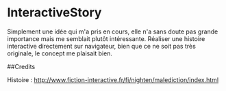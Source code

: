 # InteractiveStory
Simplement une idée qui m'a pris en cours, elle n'a sans doute pas grande importance mais me semblait plutôt intéressante. Réaliser une histoire interactive directement sur navigateur, bien que ce ne soit pas très originale, le concept me plaisait bien.

##Credits

  Histoire : http://www.fiction-interactive.fr/fi/nighten/malediction/index.html
